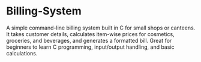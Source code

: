 # Billing-System
A simple command-line billing system built in C for small shops or canteens. It takes customer details, calculates item-wise prices for cosmetics, groceries, and beverages, and generates a formatted bill. Great for beginners to learn C programming, input/output handling, and basic calculations.
